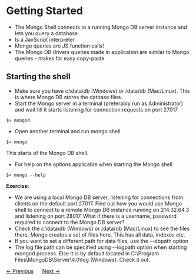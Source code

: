 # Getting Started
- The Mongo Shell connects to a running Mongo DB server instance and lets you query a database
- Is a JavScript interpreter
- Mongo queries are JS function calls!
- The Mongo DB drivers queries made in application are similar to Mongo queries - makes for easy copy-paste

## Starting the shell
- Make sure you have c:\data\db (Windows) or /data/db (Mac/Linux). This is where Mongo DB stores the datbase files.
- Start the Mongo server in a terminal (preferably run as Administrator) and wait till it starts listening for connection requests on port 27017
```
$> mongod
```
- Open another terminal and run mongo shell
```
$> mongo
```
This starts of the Mongo DB shell.
- For help on the options applicable when starting the Mongo shell
```
$> mongo --help
```

__Exercise__:
- We are using a local Mongo DB server, listening for connections from clients on the default port 27017. Find out how you would use Mongo shell to connect to a remote Mongo DB instance running on 214.32.64.3 and listening on port 28017. What if there is a username, password required to connect to the Mongo DB server?
- Check the c:\data\db (Windows) or /data/db (Mac/Linux) to see the files there. Mongo creates a set of files here. This has all data, indexes etc.
- If you want to set a different path for data files, use the --dbpath option
- The log file path can be specified using --logpath option when starting mongod process. Else it is by default located in C:\Program Files\MongoDB\Server\4.0\log (Windows). Check it out.

<div>
    <a href="../01-mongodb-basics/06-features-of-mongodb.md"><- Previous</a>
    &nbsp;&nbsp;&nbsp;&nbsp;
    <a href="./02-databases-collections-and-documents.md">Next -></a>
</div>
